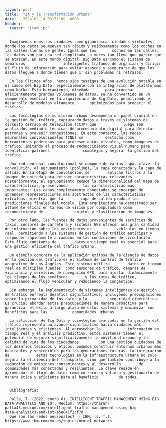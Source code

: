 ```yaml
---
layout: post
title:  "IA y la Transformación Urbana"
date:   2024-02-14 03:51:09 -0600
header:
  teaser: "itam.jpg"
---
```

      Imaginemos nuestras ciudades como gigantescas ciudades virtuales, donde los datos se mueven tan rápido y ruidosamente como los coches en las calles llenas de gente. Igual que los       coches en las calles, los datos van por una red complicada, a veces tan llena que parece que se atascan. En este mundo digital, Big Data es como el sistema de semáforos                 inteligente, tratando de organizar y dirigir el flujo de información para evitar atascos y asegurarse de que los datos lleguen a donde tienen que ir sin problemas ni retrasos.
      
      En los últimos años, hemos sido testigos de una evolución notable en el campo del Big Data, especialmente con la integración de plataformas como Kafka. Esta herramienta, diseñada       para procesar eficientemente grandes volúmenes de datos, se ha convertido en un componente esencial en la arquitectura de Big Data, permitiendo el desarrollo de modelos altamente       optimizados para predecir el tráfico. 
      
      Las tecnologías de monitoreo urbano desempeñan un papel crucial en la gestión del tráfico, capturando datos a través de sistemas de circuito cerrado de televisión (CCTV) que            luego son analizados mediante técnicas de procesamiento digital para detectar patrones y prevenir congestiones. En este contexto, las redes neuronales convolucionales (CNN) se          destacan como herramientas poderosas para procesar datos visuales, como imágenes de tráfico, imitando el proceso de reconocimiento visual humano para identificar patrones               complejos y mejorar la gestión del tráfico. 
      
      Una red neuronal convolucional se compone de varias capas clave: la convolución, el agrupamiento (pooling), la capa conectada y la capa de salida. En la etapa de convolución, se        aplican filtros a la imagen de entrada para extraer características relevantes. Posteriormente, el agrupamiento reduce la dimensionalidad del mapa de características, preservando       las características más importantes. Las capas completamente conectadas se encargan de aprender representaciones más abstractas de las características extraídas, mientras que la        capa de salida produce las predicciones finales del modelo. Esta arquitectura ha demostrado ser altamente eficaz en tareas de visión por computadora como reconocimiento de              objetos y clasificación de imágenes. 
      
      Por otro lado, las fuentes de datos provenientes de servicios de taxis, sensores de carretera y sistemas GPS ofrecen una gran cantidad de información sobre los movimientos de           vehículos en tiempo real, permitiendo a los sistemas de gestión de tráfico anticipar y responder rápidamente a cambios en las condiciones de circulación. Este flujo constante de        datos en tiempo real es esencial para una gestión eficiente del tráfico urbano.
      
      Un ejemplo concreto de la aplicación exitosa de la ciencia de datos en la gestión del tráfico es el sistema de control de tráfico adaptativo de Los Ángeles. Este sistema utiliza        datos en tiempo real de múltiples fuentes, como sensores de tráfico, cámaras de vigilancia y servicios de navegación GPS, para ajustar dinámicamente los tiempos de los semáforos        y las rutas de tráfico, optimizando el flujo vehicular y reduciendo la congestión.
      
      Sin embargo, la implementación de sistemas inteligentes de gestión de tráfico enfrenta desafíos significativos, incluyendo preocupaciones sobre la privacidad de los datos y la          seguridad cibernética. Es crucial abordar estas preocupaciones de manera proactiva para garantizar el éxito a largo plazo de estos sistemas y maximizar sus beneficios para las           comunidades urbanas.
      
      La aplicación de Big Data y tecnologías avanzadas en la gestión del tráfico representa un avance significativo hacia ciudades más inteligentes y eficientes. Al aprovechar la            información en tiempo real y el análisis predictivo, estos sistemas tienen el potencial de mejorar significativamente la movilidad urbana y la calidad de vida de los ciudadanos.        Con una gestión cuidadosa de los desafíos técnicos y éticos, podemos construir entornos urbanos más habitables y sostenibles para las generaciones futuras. La integración de            estas tecnologías en la infraestructura urbana no solo mejora la eficiencia del transporte, sino que también contribuye a la reducción de emisiones contaminantes y al desarrollo        de comunidades más conectadas y resilientes. La clave reside en aprovechar el flujo de datos como un recurso valioso y gestionarlo de manera ética y eficiente para el beneficio         de todos.
      
      
      Bibliografía:
      
      Palla, T. (2022, enero 6). INTELLIGENT TRAFFIC MANAGEMENT USING BIG DATA ANALYTICS AND IOT. Medium. https://tharun-palla43.medium.com/intelligent-traffic-management-using-big-            data-analytics-and-iot-a5e841f2cf7d
      Qué son las redes neuronales?  | IBM. (s. f.). https://www.ibm.com/mx-es/topics/neural-networks
